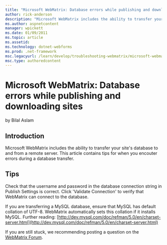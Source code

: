 ```yaml
---
title: "Microsoft WebMatrix: Database errors while publishing and downloading sites | Microsoft Docs"
author: rick-anderson
description: "Microsoft WebMatrix includes the ability to transfer your site's database to and from a remote server. This article contains tips for when you encouter error..."
ms.author: aspnetcontent
manager: wpickett
ms.date: 01/09/2011
ms.topic: article
ms.assetid: 
ms.technology: dotnet-webforms
ms.prod: .net-framework
msc.legacyurl: /learn/develop/troubleshooting-webmatrix/microsoft-webmatrix-database-errors-while-publishing-and-downloading-sites
msc.type: authoredcontent
---
```

Microsoft WebMatrix: Database errors while publishing and downloading sites
====================
by Bilal Aslam

## Introduction

Microsoft WebMatrix includes the ability to transfer your site's database to and from a remote server. This article contains tips for when you encouter errors during a database transfer.

## Tips

Check that the username and password in the database connection string in Publish Settings is correct. Click 'Validate Connection' to verify that WebMatrix can connect to the database.

If you are transferring a MySQL database, ensure that MySQL has default collation of UTF-8. WebMatrix automatically sets this collation if it installs MySQL. Further reading: [http://dev.mysql.com/doc/refman/5.0/en/charset-server.html](http://dev.mysql.com/doc/refman/5.0/en/charset-server.html)

If you are still stuck, we recommending posting a question on the [WebMatrix Forum](https://forums.iis.net/1166.aspx).
